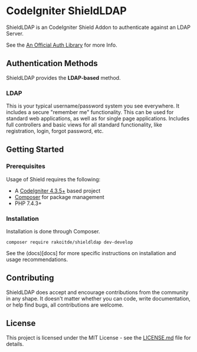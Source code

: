 # CodeIgniter ShieldLDAP

ShieldLDAP is an CodeIgniter Shield Addon to authenticate against an LDAP Server.

See the [An Official Auth Library](https://github.com/codeigniter4/shield/blob/develop/README.md) for more Info.

## Authentication Methods

ShieldLDAP provides the **LDAP-based** method.

### LDAP

This is your typical username/password system you see everywhere. It includes a secure "remember me" functionality.
This can be used for standard web applications, as well as for single page applications. Includes full controllers and
basic views for all standard functionality, like registration, login, forgot password, etc.

## Getting Started

### Prerequisites

Usage of Shield requires the following:

- A [CodeIgniter 4.3.5+](https://github.com/codeigniter4/CodeIgniter4/) based project
- [Composer](https://getcomposer.org/) for package management
- PHP 7.4.3+

### Installation

Installation is done through Composer.

```console
composer require rakoitde/shieldldap dev-develop
```

See the (docs)[docs] for more specific instructions on installation and usage recommendations.

## Contributing

ShieldLDAP does accept and encourage contributions from the community in any shape. It doesn't matter
whether you can code, write documentation, or help find bugs, all contributions are welcome.

## License

This project is licensed under the MIT License - see the [LICENSE.md](LICENSE) file for details.